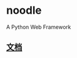 noodle
======

A Python Web Framework

## [文档](https://github.com/jungledrum/noodle/wiki/%E8%93%9D%E5%9B%BE)
